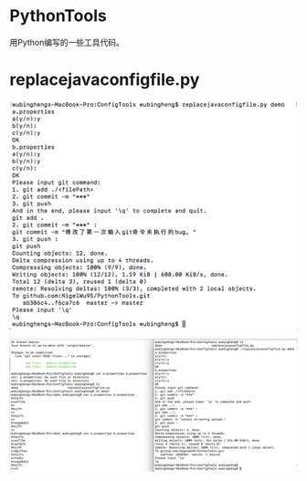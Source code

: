 # PythonTools
用Python编写的一些工具代码。

# replacejavaconfigfile.py
![image](https://github.com/NigelWu95/PythonTools/blob/master/docs/pictures/config_replace_use.png?raw=true)

![image](https://github.com/NigelWu95/PythonTools/blob/master/docs/pictures/annotation_replace_use.png?raw=true)
